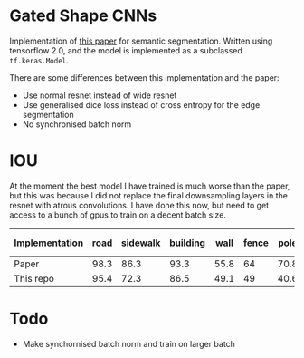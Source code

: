 # Gated Shape CNNs
Implementation of [this paper](https://arxiv.org/abs/1907.05740) for semantic segmentation. Written using tensorflow 2.0, and the model is implemented as a subclassed `tf.keras.Model`. 

There are some differences between this implementation and the paper: 
- Use normal resnet instead of wide resnet
- Use generalised dice loss instead of cross entropy for the edge segmentation
- No synchronised batch norm

# IOU
At the moment the best model I have trained is much worse than the paper, but this was because I did not replace the final downsampling layers in the resnet with atrous convolutions. I have done this now, but need to get access to a bunch of gpus to train on a decent batch size.

Implementation| road| sidewalk | building | wall | fence | pole | traffic light | traffic sign | vegetation | terrain | sky | person | rider | car | truck | bus | train | motorcycle | bicycle
| ---         | --- | ---      | ---      | --- | ---   | --- | --- | --- | --- | --- | --- | --- | --- | --- | --- | --- | --- | --- | ---|
| Paper       | 98.3|86.3      |93.3      |55.8 |64     |70.8|75.9|83.1|93|65.1|95.2|85.3|67.9|96|80.8|91.2|83.3|69.6|80.4|
| This repo | 95.4|72.3|86.5|49.1|49|40.6|40.7|56.9|87.7|53.4|89|70.5|52.8|90.1|71.9|76.5|58.7|50|63.8

# Todo 
- Make synchornised batch norm and train on larger batch


